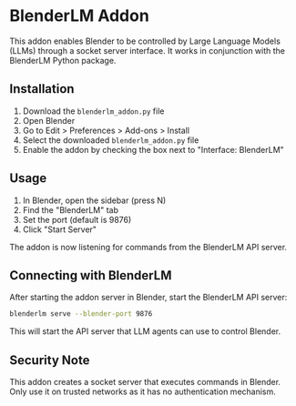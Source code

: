 # BlenderLM Addon

This addon enables Blender to be controlled by Large Language Models (LLMs) through a socket server interface. It works in conjunction with the BlenderLM Python package.

## Installation

1. Download the `blenderlm_addon.py` file
2. Open Blender
3. Go to Edit > Preferences > Add-ons > Install
4. Select the downloaded `blenderlm_addon.py` file
5. Enable the addon by checking the box next to "Interface: BlenderLM"

## Usage

1. In Blender, open the sidebar (press N)
2. Find the "BlenderLM" tab
3. Set the port (default is 9876)
4. Click "Start Server"

The addon is now listening for commands from the BlenderLM API server.

## Connecting with BlenderLM

After starting the addon server in Blender, start the BlenderLM API server:

```bash
blenderlm serve --blender-port 9876
```

This will start the API server that LLM agents can use to control Blender.

## Security Note

This addon creates a socket server that executes commands in Blender. Only use it on trusted networks as it has no authentication mechanism.
